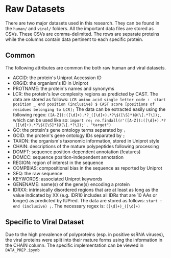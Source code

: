 # Raw Datasets 

There are two major datasets used in this research. They can be found in the `human/` and `viral/` folders. All the important data files are stored as CSVs. These CSVs are comma-delimited. The rows are separate proteins while the columns contain data pertinent to each specific protein.

## Common

The following attributes are common the both raw human and viral datasets.

- ACCID: the protein's Uniprot Accession ID
- ORGID: the organism's ID in Uniprot
- PROTNAME: the protein's names and synonyms
- LCR: the protein's low complexity regions as predicted by CAST. The data are stored as follows: `LCR amino acid single letter code :  start position _ end position (inclusive) $ CAST score [positions of residues belonging to LCR];` The data can be extracted easily using the following regex: `([A-Z]):([\d]+).*?_([\d]+).*?\$([\S]*)@(\[.*?\]);`, which can be used like so: `import re; re.findall(r'([A-Z]):([\d]+).*?_([\d]+).*?\$([\S]*)@(\[.*?\]);', "target")` 
- GO: the protein's gene ontology terms separated by `; `
- GOID: the protein's gene ontology IDs separated by `; `
- TAXON: the organism's taxonomic information, stored in Uniprot style
- CHAIN: descriptions of the mature polypeptides following processing
- DOMFT: sequence position-dependent annotation (features)
- DOMCC: sequence position-independent annotation
- REGION: region of interest in the sequence
- COMPBIAS: compositional bias in the sequence as reported by Uniprot
- SEQ: the raw sequence
- KEYWORDS: associated Uniprot keywords
- GENENAME: name(s) of the gene(s) encoding a protein
- IDRXX: intrinsically disordered regions that are at least as long as the value indicated by XX (e.g. IDR10 includes all IDRs that are 10 AAs or longer) as predicted by IUPred. The data are stored as follows: `start : end (inclusive) ;`. The necessary regex is: `([\d]+)_([\d]+)`

## Specific to Viral Dataset

Due to the high prevalence of polyproteins (esp. in positive ssRNA viruses), the viral proteins were split into their mature forms using the information in the CHAIN column. The specific implementation can be viewed in `DATA_PREP.ipynb`
